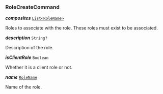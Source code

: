 

### RoleCreateCommand





  
<article>

***composites*** [`List<RoleName>`](/docs/role-model--page#rolename) 

Roles to associate with the role. These roles must exist to be associated.

</article>
<article>

***description*** `String?` 

Description of the role.

</article>
<article>

***isClientRole*** `Boolean` 

Whether it is a client role or not.

</article>
<article>

***name*** [`RoleName`](/docs/role-model--page#rolename) 

Name of the role.

</article>

